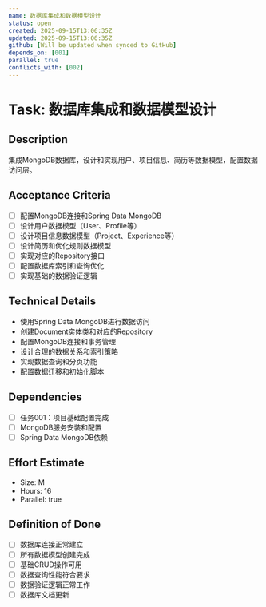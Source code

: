 ```yaml
---
name: 数据库集成和数据模型设计
status: open
created: 2025-09-15T13:06:35Z
updated: 2025-09-15T13:06:35Z
github: [Will be updated when synced to GitHub]
depends_on: [001]
parallel: true
conflicts_with: [002]
---
```


# Task: 数据库集成和数据模型设计

## Description
集成MongoDB数据库，设计和实现用户、项目信息、简历等数据模型，配置数据访问层。

## Acceptance Criteria
- [ ] 配置MongoDB连接和Spring Data MongoDB
- [ ] 设计用户数据模型（User、Profile等）
- [ ] 设计项目信息数据模型（Project、Experience等）
- [ ] 设计简历和优化规则数据模型
- [ ] 实现对应的Repository接口
- [ ] 配置数据库索引和查询优化
- [ ] 实现基础的数据验证逻辑

## Technical Details
- 使用Spring Data MongoDB进行数据访问
- 创建Document实体类和对应的Repository
- 配置MongoDB连接和事务管理
- 设计合理的数据关系和索引策略
- 实现数据查询和分页功能
- 配置数据迁移和初始化脚本

## Dependencies
- [ ] 任务001：项目基础配置完成
- [ ] MongoDB服务安装和配置
- [ ] Spring Data MongoDB依赖

## Effort Estimate
- Size: M
- Hours: 16
- Parallel: true

## Definition of Done
- [ ] 数据库连接正常建立
- [ ] 所有数据模型创建完成
- [ ] 基础CRUD操作可用
- [ ] 数据查询性能符合要求
- [ ] 数据验证逻辑正常工作
- [ ] 数据库文档更新
